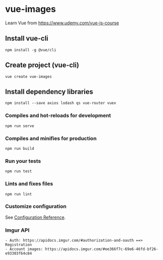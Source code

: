 # vue-images

Learn Vue from https://www.udemy.com/vue-js-course

## Install vue-cli

```
npm install -g @vue/cli
```

## Create project (vue-cli)

```
vue create vue-images
```

## Install dependency libraries

```
npm install --save axios lodash qs vue-router vuex
```

### Compiles and hot-reloads for development

```
npm run serve
```

### Compiles and minifies for production

```
npm run build
```

### Run your tests

```
npm run test
```

### Lints and fixes files

```
npm run lint
```

### Customize configuration

See [Configuration Reference](https://cli.vuejs.org/config/).

### Imgur API

```
- Auth: https://apidocs.imgur.com/#authorization-and-oauth ==> Registration
- Account images: https://apidocs.imgur.com/#ee366f7c-69e6-46fd-bf26-e93303f64c84
```
